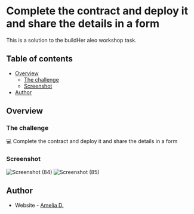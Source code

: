 # Complete the contract and deploy it and share the details in a form 

This is a solution to the buildHer aleo workshop task.

## Table of contents

- [Overview](#overview)
  - [The challenge](#the-challenge)
  - [Screenshot](#screenshot)
- [Author](#author)


## Overview

### The challenge

💻 Complete the contract and deploy it and share the details in a form 


### Screenshot
![Screenshot (84)](https://github.com/user-attachments/assets/aa4292c2-ec45-48a8-be7f-95d0e7b325d8)
![Screenshot (85)](https://github.com/user-attachments/assets/f247aa18-bb31-4ef0-a185-e791dacce32a)


## Author

- Website - [Amelia D.](https://ameliadutta.netlify.app/)

